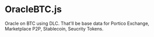 # OracleBTC.js
Oracle on BTC using DLC. That'll be base data for Portico Exchange, Marketplace P2P, Stablecoin, Seucrity Tokens. 
